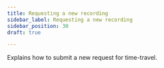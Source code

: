 ```yaml
---
title: Requesting a new recording
sidebar_label: Requesting a new recording
sidebar_position: 30
draft: true

---
```


Explains how to submit a new request for time-travel.